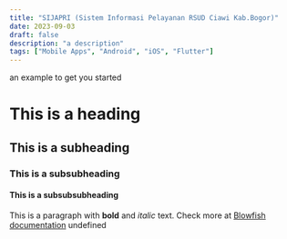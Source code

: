 ```yaml
---
title: "SIJAPRI (Sistem Informasi Pelayanan RSUD Ciawi Kab.Bogor)"
date: 2023-09-03
draft: false
description: "a description"
tags: ["Mobile Apps", "Android", "iOS", "Flutter"]
---
```

 an example to get you started
# This is a heading
## This is a subheading
### This is a subsubheading
#### This is a subsubsubheading
This is a paragraph with **bold** and *italic* text.
Check more at [Blowfish documentation](https://blowfish.page/)
undefined